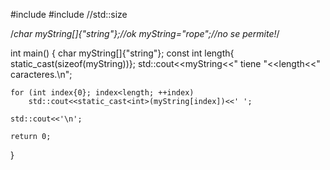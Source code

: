 #include <iostream>
#include <iterator> //std::size

/*char myString[]{"string"};//ok
myString="rope";//no se permite!*/

int main()
{
    char myString[]{"string"};
    const int length{ static_cast<int>(sizeof(myString))};
    std::cout<<myString<<" tiene "<<length<<" caracteres.\n";

    for (int index{0}; index<length; ++index)
        std::cout<<static_cast<int>(myString[index])<<' ';

    std::cout<<'\n';

    return 0;
}
